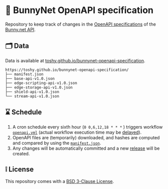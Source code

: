 # 🐇 BunnyNet OpenAPI specification

Repository to keep track of changes in the [OpenAPI specifications](https://docs.bunny.net/openapi) of the [Bunny.net API](https://docs.bunny.net/reference/bunnynet-api-overview).

## 🗂️ Data

Data is available at [toshy.github.io/bunnynet-openapi-specification](https://toshy.github.io/bunnynet-openapi-specification/manifest.json).

```text
https://toshy.github.io/bunnynet-openapi-specification/
├── manifest.json
├── base-api-v1.0.json
├── edge-scripting-api-v1.0.json
├── edge-storage-api-v1.0.json
├── shield-api-v1.0.json
└── stream-api-v1.0.json
```

## ⌛ Schedule

1. A cron schedule every sixth hour (`0 0,6,12,18 * * *` ) triggers workflow [`openapi.yml`](.github/workflows/openapi.yml) (actual workflow execution time may be [delayed](https://docs.github.com/en/actions/writing-workflows/choosing-when-your-workflow-runs/events-that-trigger-workflows#schedule)).
2. OpenAPI files are (temporarily) downloaded, and hashes are computed and compared by using the [`manifest.json`](./data/manifest.json).
3. Any changes will be automatically committed and a new [release](https://github.com/ToshY/bunnynet-openapi-specification/releases) will be created.

## ❕ License

This repository comes with a [BSD 3-Clause License](./LICENSE).
